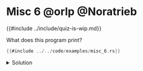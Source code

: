 # Misc 6 @orlp @Noratrieb

{{#include ../include/quiz-is-wip.md}}

What does this program print?

```rust
{{#include ../../code/examples/misc_6.rs}}
```

<details>
<summary>Solution</summary>

```
{{#include ../../code/examples/stderr/misc_6.stderr}}
```

Every expression in the outermost tuple is evaluated from left to right.
`return` is the last expression, at which point the function returns and all tuple elements are dropped.
When an expression during tuple construction causes drops to be invoked, all elements are dropped from last to first.
This is a general rule for local variables or temporaries in Rust and also applies to local variables.

But in `owo`, the first element is a fully constructed tuple, which is dropped the same way all structures are - from first to last.

</details>
